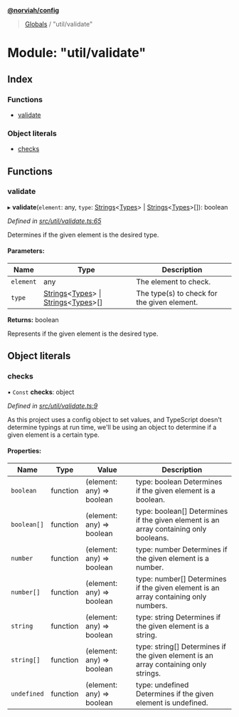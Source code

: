 **[@norviah/config](../README.md)**

> [Globals](../globals.md) / "util/validate"

# Module: "util/validate"

## Index

### Functions

* [validate](_util_validate_.md#validate)

### Object literals

* [checks](_util_validate_.md#checks)

## Functions

### validate

▸ **validate**(`element`: any, `type`: [Strings](_types_typescript_strings_.md#strings)\<[Types](_types_types_.md#types)> \| [Strings](_types_typescript_strings_.md#strings)\<[Types](_types_types_.md#types)>[]): boolean

*Defined in [src/util/validate.ts:65](https://github.com/Norviah/config/blob/54727f7/src/util/validate.ts#L65)*

Determines if the given element is the desired type.

#### Parameters:

Name | Type | Description |
------ | ------ | ------ |
`element` | any | The element to check. |
`type` | [Strings](_types_typescript_strings_.md#strings)\<[Types](_types_types_.md#types)> \| [Strings](_types_typescript_strings_.md#strings)\<[Types](_types_types_.md#types)>[] | The type(s) to check for the given element. |

**Returns:** boolean

Represents if the given element is the desired type.

## Object literals

### checks

▪ `Const` **checks**: object

*Defined in [src/util/validate.ts:9](https://github.com/Norviah/config/blob/54727f7/src/util/validate.ts#L9)*

As this project uses a config object to set values, and TypeScript doesn't
determine typings at run time, we'll be using an object to determine if a
given element is a certain type.

#### Properties:

Name | Type | Value | Description |
------ | ------ | ------ | ------ |
`boolean` | function | (element: any) => boolean | type: boolean Determines if the given element is a boolean. |
`boolean[]` | function | (element: any) => boolean | type: boolean[] Determines if the given element is an array containing only booleans. |
`number` | function | (element: any) => boolean | type: number Determines if the given element is a number. |
`number[]` | function | (element: any) => boolean | type: number[] Determines if the given element is an array containing only numbers. |
`string` | function | (element: any) => boolean | type: string Determines if the given element is a string. |
`string[]` | function | (element: any) => boolean | type: string[] Determines if the given element is an array containing only strings. |
`undefined` | function | (element: any) => boolean | type: undefined Determines if the given element is undefined. |
